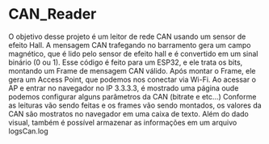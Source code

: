 # CAN_Reader

O objetivo desse projeto é um leitor de rede CAN usando um sensor de efeito Hall. A mensagem CAN trafegando no barramento gera um campo magnético, 
que é lido pelo sensor de efeito hall e é convertido em um sinal binário (0 ou 1).
Esse código é feito para um ESP32, e ele trata os bits, montando um Frame de mensagem CAN válido.
Após montar o Frame, ele gera um Access Point, que podemos nos conectar via Wi-Fi.
Ao acessar o AP e entrar no navegador no IP 3.3.3.3, é mostrado uma página oude podemos configurar alguns parâmetros da CAN (bitrate e etc...) 
Conforme as leituras vão sendo feitas e os frames vão sendo montados, os valores da CAN são mostratos no navegador em uma caixa de texto.
Além do dado visual, também é possível armazenar as informações em um arquivo logsCan.log 
